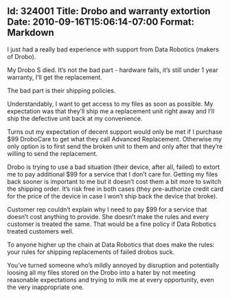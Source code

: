 Id: 324001
Title: Drobo and warranty extortion
Date: 2010-09-16T15:06:14-07:00
Format: Markdown
--------------
I just had a really bad experience with support from Data Robotics
(makers of Drobo).

My Drobo S died. It’s not the bad part - hardware fails, it’s still
under 1 year warranty, I’ll get the replacement.

The bad part is their shipping policies.

Understandably, I want to get access to my files as soon as possible. My
expectation was that they’ll ship me a replacement unit right away and
I’ll ship the defective unit back at my convenience.

Turns out my expectation of decent support would only be met if I
purchase \$99 DroboCare to get what they call Advanced Replacement.
Otherwise my only option is to first send the broken unit to them and
only after that they’re willing to send the replacement.

Drobo is trying to use a bad situation (their device, after all, failed)
to extort me to pay additional \$99 for a service that I don’t care for.
Getting my files back sooner is important to me but it doesn’t cost them
a bit more to switch the shipping order. It’s risk free in both cases
(they pre-authorize credit card for the price of the device in case I
won’t ship back the device that broke).

Customer rep couldn’t explain why I need to pay \$99 for a service that
doesn’t cost anything to provide. She doesn’t make the rules and every
customer is treated the same. That would be a fine policy if Data
Robotics treated customers well.

To anyone higher up the chain at Data Robotics that does make the rules:
your rules for shipping replacements of failed drobos suck.

You’ve turned someone who’s mildly annoyed by disruption and potentially
loosing all my files stored on the Drobo into a hater by not meeting
reasonable expectations and trying to milk me at every opportunity, even
the very inappropriate one.
